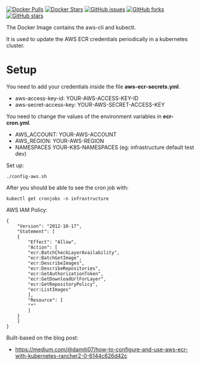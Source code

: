 [![Docker Pulls](https://img.shields.io/docker/pulls/frekele/aws-ecr-kubectl.svg)](https://hub.docker.com/r/frekele/aws-ecr-kubectl/)
[![Docker Stars](https://img.shields.io/docker/stars/frekele/aws-ecr-kubectl.svg)](https://hub.docker.com/r/frekele/aws-ecr-kubectl/)
[![GitHub issues](https://img.shields.io/github/issues/frekele/aws-ecr-kubectl.svg)](https://github.com/frekele/aws-ecr-kubectl/issues)
[![GitHub forks](https://img.shields.io/github/forks/frekele/aws-ecr-kubectl.svg)](https://github.com/frekele/aws-ecr-kubectl/network)
[![GitHub stars](https://img.shields.io/github/stars/frekele/aws-ecr-kubectl.svg)](https://github.com/frekele/aws-ecr-kubectl/stargazers)

The Docker Image contains the aws-cli and kubectl.

It is used to update the AWS ECR credentials periodically in a kubernetes cluster.

# Setup

You need to add your credentials inside the file **aws-ecr-secrets.yml**.
- aws-access-key-id: YOUR-AWS-ACCESS-KEY-ID
- aws-secret-access-key: YOUR-AWS-SECRET-ACCESS-KEY

You need to change the values of the environment variables in **ecr-cron.yml**.
- AWS_ACCOUNT: YOUR-AWS-ACCOUNT
- AWS_REGION: YOUR-AWS-REGION
- NAMESPACES YOUR-K8S-NAMESPACES (eg: infrastructure default test dev)

Set up:

	./config-aws.sh

After you should be able to see the cron job with:

	kubectl get cronjobs -n infrastructure

AWS IAM Policy:

	{
	    "Version": "2012-10-17",
	    "Statement": [
		{
		    "Effect": "Allow",
		    "Action": [
			"ecr:BatchCheckLayerAvailability",
			"ecr:BatchGetImage",
			"ecr:DescribeImages",
			"ecr:DescribeRepositories",
			"ecr:GetAuthorizationToken",
			"ecr:GetDownloadUrlForLayer",
			"ecr:GetRepositoryPolicy",
			"ecr:ListImages"
		    ],
		    "Resource": [
			"*"
		    ]
		}
	    ]
	}

Built-based on the blog post:
 - https://medium.com/@damitj07/how-to-configure-and-use-aws-ecr-with-kubernetes-rancher2-0-6144c626d42c
